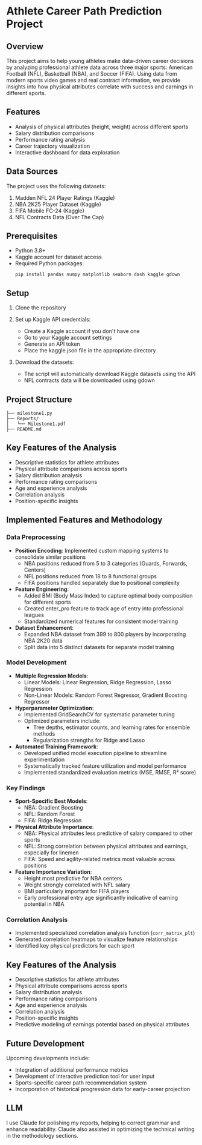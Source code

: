 
# Athlete Career Path Prediction Project

## Overview
This project aims to help young athletes make data-driven career decisions by analyzing professional athlete data across three major sports: American Football (NFL), Basketball (NBA), and Soccer (FIFA). Using data from modern sports video games and real contract information, we provide insights into how physical attributes correlate with success and earnings in different sports.

## Features
- Analysis of physical attributes (height, weight) across different sports
- Salary distribution comparisons
- Performance rating analysis
- Career trajectory visualization
- Interactive dashboard for data exploration

## Data Sources
The project uses the following datasets:
1. Madden NFL 24 Player Ratings (Kaggle)
2. NBA 2K25 Player Dataset (Kaggle)
3. FIFA Mobile FC-24 (Kaggle)
4. NFL Contracts Data (Over The Cap)

## Prerequisites
- Python 3.8+
- Kaggle account for dataset access
- Required Python packages:
  ```
  pip install pandas numpy matplotlib seaborn dash kaggle gdown
  ```
## Setup
1. Clone the repository
2. Set up Kaggle API credentials:
   - Create a Kaggle account if you don't have one
   - Go to your Kaggle account settings
   - Generate an API token
   - Place the kaggle.json file in the appropriate directory

3. Download the datasets:
   - The script will automatically download Kaggle datasets using the API
   - NFL contracts data will be downloaded using gdown

## Project Structure
```
├── milestone1.py          
├── Reports/
│   └── Milestone1.pdf    
├── README.md
```


## Key Features of the Analysis
- Descriptive statistics for athlete attributes
- Physical attribute comparisons across sports
- Salary distribution analysis
- Performance rating comparisons
- Age and experience analysis
- Correlation analysis
- Position-specific insights


## Implemented Features and Methodology

### Data Preprocessing
- **Position Encoding**: Implemented custom mapping systems to consolidate similar positions
  - NBA positions reduced from 5 to 3 categories (Guards, Forwards, Centers)
  - NFL positions reduced from 18 to 8 functional groups
  - FIFA positions handled separately due to positional complexity
- **Feature Engineering**:
  - Added BMI (Body Mass Index) to capture optimal body composition for different sports
  - Created enter_pro feature to track age of entry into professional leagues
  - Standardized numerical features for consistent model training
- **Dataset Enhancement**:
  - Expanded NBA dataset from 399 to 800 players by incorporating NBA 2K20 data
  - Split data into 5 distinct datasets for separate model training

### Model Development
- **Multiple Regression Models**:
  - Linear Models: Linear Regression, Ridge Regression, Lasso Regression
  - Non-Linear Models: Random Forest Regressor, Gradient Boosting Regressor
- **Hyperparameter Optimization**:
  - Implemented GridSearchCV for systematic parameter tuning
  - Optimized parameters include:
    - Tree depths, estimator counts, and learning rates for ensemble methods
    - Regularization strengths for Ridge and Lasso
- **Automated Training Framework**:
  - Developed unified model execution pipeline to streamline experimentation
  - Systematically tracked feature utilization and model performance
  - Implemented standardized evaluation metrics (MSE, RMSE, R² score)

### Key Findings
- **Sport-Specific Best Models**:
  - NBA: Gradient Boosting 
  - NFL: Random Forest 
  - FIFA: Ridge Regression 
- **Physical Attribute Importance**:
  - NBA: Physical attributes less predictive of salary compared to other sports
  - NFL: Strong correlation between physical attributes and earnings, especially for linemen
  - FIFA: Speed and agility-related metrics most valuable across positions
- **Feature Importance Variation**:
  - Height most predictive for NBA centers
  - Weight strongly correlated with NFL salary
  - BMI particularly important for FIFA players
  - Early professional entry age significantly indicative of earning potential in NBA

### Correlation Analysis
- Implemented specialized correlation analysis function (`corr_matrix_plt`)
- Generated correlation heatmaps to visualize feature relationships
- Identified key physical predictors for each sport

## Key Features of the Analysis
- Descriptive statistics for athlete attributes
- Physical attribute comparisons across sports
- Salary distribution analysis
- Performance rating comparisons
- Age and experience analysis
- Correlation analysis
- Position-specific insights
- Predictive modeling of earnings potential based on physical attributes


## Future Development
Upcoming developments include:
- Integration of additional performance metrics
- Development of interactive prediction tool for user input
- Sports-specific career path recommendation system
- Incorporation of historical progression data for early-career projection

## LLM
I use Claude for polishing my reports, helping to correct grammar and enhance readability. Claude also assisted in optimizing the technical writing in the methodology sections.


